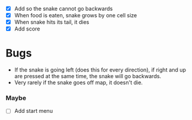 - [x] Add so the snake cannot go backwards
- [x] When food is eaten, snake grows by one cell size
- [x] When snake hits its tail, it dies
- [x] Add score

# Bugs
- If the snake is going left (does this for every direction), if right and up are pressed at the same time, the snake will go backwards.
- Very rarely if the snake goes off map, it doesn't die.

### Maybe
- [ ] Add start menu
